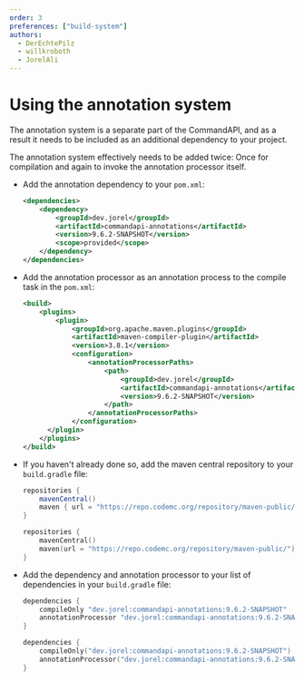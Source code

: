 ```yaml
---
order: 3
preferences: ["build-system"]
authors:
  - DerEchtePilz
  - willkroboth
  - JorelAli
---
```


# Using the annotation system

The annotation system is a separate part of the CommandAPI, and as a result it needs to be included as an additional dependency to your project.

The annotation system effectively needs to be added twice: Once for compilation and again to invoke the annotation processor itself.

<div class="maven">

- Add the annotation dependency to your `pom.xml`:

  ```xml
  <dependencies>
      <dependency>
          <groupId>dev.jorel</groupId>
          <artifactId>commandapi-annotations</artifactId>
          <version>9.6.2-SNAPSHOT</version>
          <scope>provided</scope>
      </dependency>
  </dependencies>
  ```

- Add the annotation processor as an annotation process to the compile task in the `pom.xml`:

  ```xml
  <build>
      <plugins>
          <plugin>
              <groupId>org.apache.maven.plugins</groupId>
              <artifactId>maven-compiler-plugin</artifactId>
              <version>3.8.1</version>
              <configuration>
                  <annotationProcessorPaths>
                      <path>
                          <groupId>dev.jorel</groupId>
                          <artifactId>commandapi-annotations</artifactId>
                          <version>9.6.2-SNAPSHOT</version>
                      </path>
                  </annotationProcessorPaths>
              </configuration>
        </plugin>
      </plugins>
  </build>
  ```

</div>
<div class="gradle">

- If you haven't already done so, add the maven central repository to your `build.gradle` file:

  <div class="groovy">
  
  ```groovy
  repositories {
      mavenCentral()
      maven { url = "https://repo.codemc.org/repository/maven-public/" }
  }
  ```
  </div>
  <div class="kts">
  
  ```kotlin
  repositories {
      mavenCentral()
      maven(url = "https://repo.codemc.org/repository/maven-public/")
  }
  ```
  </div>

- Add the dependency and annotation processor to your list of dependencies in your `build.gradle` file:
  
  <div class="groovy">
  
  ```groovy
  dependencies {
      compileOnly "dev.jorel:commandapi-annotations:9.6.2-SNAPSHOT"
      annotationProcessor "dev.jorel:commandapi-annotations:9.6.2-SNAPSHOT"
  }
  ```
  </div>
  <div class="kts">
  
  ```kotlin
  dependencies {
      compileOnly("dev.jorel:commandapi-annotations:9.6.2-SNAPSHOT")
      annotationProcessor("dev.jorel:commandapi-annotations:9.6.2-SNAPSHOT")
  }
  ```
  </div>

</div>